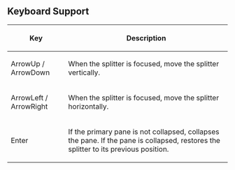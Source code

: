 ## Keyboard Support

<table>
<thead>
<tr class="header">
<th><center>
<p>Key</p>
</center></th>
<th><center>
<p>Description</p>
</center></th>
</tr>
</thead>
<tbody>
<tr class="odd">
<td><p>ArrowUp / ArrowDown</p></td>
<td><p>When the splitter is focused, move the splitter
vertically.</p></td>
</tr>
<tr class="even">
<td><p>ArrowLeft / ArrowRight</p></td>
<td><p>When the splitter is focused, move the splitter
horizontally.</p></td>
</tr>
<tr class="odd">
<td><p>Enter</p></td>
<td><p>If the primary pane is not collapsed, collapses the pane. If the
pane is collapsed, restores the splitter to its previous
position.</p></td>
</tr>
</tbody>
</table>
